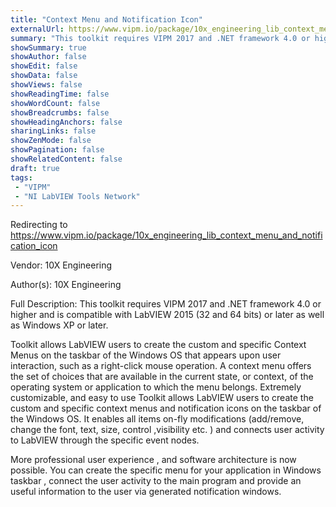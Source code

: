 ```yaml
---
title: "Context Menu and Notification Icon"
externalUrl: https://www.vipm.io/package/10x_engineering_lib_context_menu_and_notification_icon
summary: "This toolkit requires VIPM 2017 and .NET framework 4.0 or higher and is compatible with LabVIEW 2015 (32 and 64 bits) or later as well as Windows XP or later."
showSummary: true
showAuthor: false
showEdit: false
showData: false
showViews: false
showReadingTime: false
showWordCount: false
showBreadcrumbs: false
showHeadingAnchors: false
sharingLinks: false
showZenMode: false
showPagination: false
showRelatedContent: false
draft: true
tags:
 - "VIPM"
 - "NI LabVIEW Tools Network"
---
```


Redirecting to https://www.vipm.io/package/10x_engineering_lib_context_menu_and_notification_icon

Vendor: 10X Engineering

Author(s): 10X Engineering
 
Full Description:
This toolkit requires VIPM 2017 and .NET framework 4.0 or higher and is compatible with LabVIEW 2015 (32 and 64 bits) or later as well as Windows XP or later. 

Toolkit allows LabVIEW users to create the custom and specific Context Menus on the taskbar of the Windows OS that appears upon user interaction, such as a right-click mouse operation. A context menu offers the set of choices that are available in the current state, or context, of the operating system or application to which the menu belongs. 
Extremely customizable, and easy to use Toolkit allows LabVIEW users to create the custom and specific context menus and notification icons on the taskbar of the Windows OS. 
It enables all items on-fly  modifications (add/remove, change the font, text, size, control ,visibility etc. )  and connects user activity to LabVIEW through the specific event nodes.

More professional user experience , and software architecture is now possible. You can create the specific menu for your application in Windows taskbar , connect the user activity to the main program and provide an useful information to the user via generated notification windows.